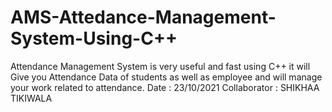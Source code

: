 # AMS-Attedance-Management-System-Using-C++
Attendance Management System is very useful and fast using C++ it will Give you Attendance Data of students as well as employee and will manage your work related to attendance.
Date : 23/10/2021
Collaborator : SHIKHAA TIKIWALA

